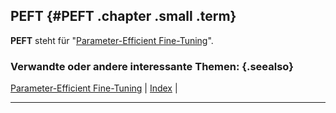 ## PEFT {#PEFT .chapter .small .term}

**PEFT** steht für "[Parameter-Efficient Fine-Tuning](#Parameter-Efficient-Fine-Tuning)".

### Verwandte oder andere interessante Themen: {.seealso}

[Parameter-Efficient Fine-Tuning](#Parameter-Efficient-Fine-Tuning) |
[Index](#Index) |

----


